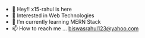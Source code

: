 - 👋 Hey!! x15-rahul is here
- 👀 Interested in Web Technologies
- 🌱 I’m currently learning MERN Stack
- 📫 How to reach me ... biswasrahul123@yahoo.com

<!---
x15-rahul/x15-rahul is a ✨ special ✨ repository because its `README.md` (this file) appears on your GitHub profile.
You can click the Preview link to take a look at your changes.
--->
